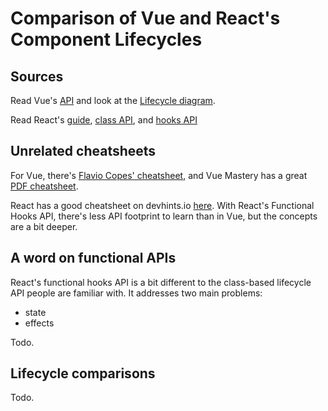 # Comparison of Vue and React's Component Lifecycles

## Sources

Read Vue's [API](https://vuejs.org/v2/api/#Options-Lifecycle-Hooks)
and look at the [Lifecycle diagram](https://vuejs.org/v2/guide/instance.html#Lifecycle-Diagram).

Read React's [guide](https://reactjs.org/docs/state-and-lifecycle.html),
[class API](https://reactjs.org/docs/react-component.html),
and [hooks API](https://reactjs.org/docs/hooks-reference.html)


## Unrelated cheatsheets

For Vue, there's [Flavio Copes' cheatsheet](https://flaviocopes.com/vue-cheat-sheet/),
and Vue Mastery has a great [PDF cheatsheet](https://www.vuemastery.com/vue-cheat-sheet/).

React has a good cheatsheet on devhints.io [here](https://devhints.io/react).
With React's Functional Hooks API, there's less API footprint to learn than in Vue, but the concepts are a bit deeper.


## A word on functional APIs

React's functional hooks API is a bit different to the class-based lifecycle API people are familiar with.
It addresses two main problems:
* state
* effects

Todo.

## Lifecycle comparisons

Todo.
